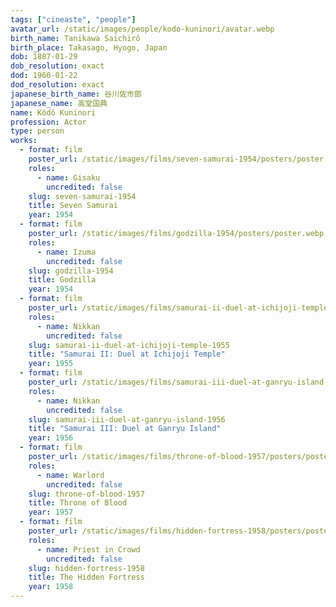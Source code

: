 ```yaml
---
tags: ["cineaste", "people"]
avatar_url: /static/images/people/kodo-kuninori/avatar.webp
birth_name: Tanikawa Saichirô
birth_place: Takasago, Hyogo, Japan
dob: 1887-01-29
dob_resolution: exact
dod: 1960-01-22
dod_resolution: exact
japanese_birth_name: 谷川佐市郎
japanese_name: 高堂国典
name: Kôdô Kuninori
profession: Actor
type: person
works:
  - format: film
    poster_url: /static/images/films/seven-samurai-1954/posters/poster.webp
    roles:
      - name: Gisaku
        uncredited: false
    slug: seven-samurai-1954
    title: Seven Samurai
    year: 1954
  - format: film
    poster_url: /static/images/films/godzilla-1954/posters/poster.webp
    roles:
      - name: Izuma
        uncredited: false
    slug: godzilla-1954
    title: Godzilla
    year: 1954
  - format: film
    poster_url: /static/images/films/samurai-ii-duel-at-ichijoji-temple-1955/posters/poster.webp
    roles:
      - name: Nikkan
        uncredited: false
    slug: samurai-ii-duel-at-ichijoji-temple-1955
    title: "Samurai II: Duel at Ichijoji Temple"
    year: 1955
  - format: film
    poster_url: /static/images/films/samurai-iii-duel-at-ganryu-island-1956/posters/poster.webp
    roles:
      - name: Nikkan
        uncredited: false
    slug: samurai-iii-duel-at-ganryu-island-1956
    title: "Samurai III: Duel at Ganryu Island"
    year: 1956
  - format: film
    poster_url: /static/images/films/throne-of-blood-1957/posters/poster.webp
    roles:
      - name: Warlord
        uncredited: false
    slug: throne-of-blood-1957
    title: Throne of Blood
    year: 1957
  - format: film
    poster_url: /static/images/films/hidden-fortress-1958/posters/poster.webp
    roles:
      - name: Priest in Crowd
        uncredited: false
    slug: hidden-fortress-1958
    title: The Hidden Fortress
    year: 1958
---
```


